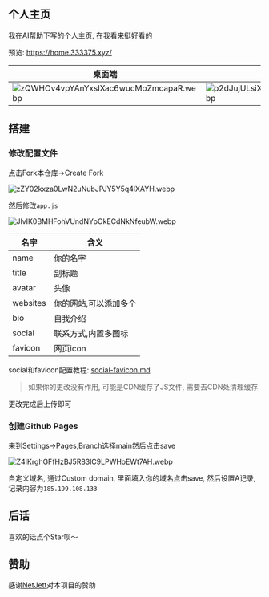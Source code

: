 ## 个人主页

我在AI帮助下写的个人主页, 在我看来挺好看的

预览: https://home.333375.xyz/

|桌面端|手机端|
|---|---|
|![zQWHOv4vpYAnYxslXac6wucMoZmcapaR.webp](https://cdn.nodeimage.com/i/zQWHOv4vpYAnYxslXac6wucMoZmcapaR.webp)|![p2dJujULsiXkB2lZwF7NP7SEH9KecdyD.webp](https://cdn.nodeimage.com/i/p2dJujULsiXkB2lZwF7NP7SEH9KecdyD.webp)|

## 搭建

### 修改配置文件

点击Fork本仓库->Create Fork

![zZY02kxza0LwN2uNubJPJY5Y5q4lXAYH.webp](https://cdn.nodeimage.com/i/zZY02kxza0LwN2uNubJPJY5Y5q4lXAYH.webp)

然后修改`app.js`

![JlvIK0BMHFohVUndNYpOkECdNkNfeubW.webp](https://cdn.nodeimage.com/i/JlvIK0BMHFohVUndNYpOkECdNkNfeubW.webp)

|名字|含义|
|---|---|
|name|你的名字|
|title|副标题|
|avatar|头像|
|websites|你的网站,可以添加多个|
|bio|自我介绍|
|social|联系方式,内置多图标|
|favicon|网页icon|

social和favicon配置教程: [social-favicon.md](/social-favicon.md)

> 如果你的更改没有作用, 可能是CDN缓存了JS文件, 需要去CDN处清理缓存

更改完成后上传即可

### 创建Github Pages

来到Settings->Pages,Branch选择main然后点击save

![Z4IKrghGFfHzBJ5R83lC9LPWHoEWt7AH.webp](https://cdn.nodeimage.com/i/Z4IKrghGFfHzBJ5R83lC9LPWHoEWt7AH.webp)

自定义域名, 通过Custom domain, 里面填入你的域名点击save, 然后设置A记录, 记录内容为`185.199.108.133`

## 后话

喜欢的话点个Star呗～

## 赞助

感谢[NetJett](https://netjett.com/)对本项目的赞助

